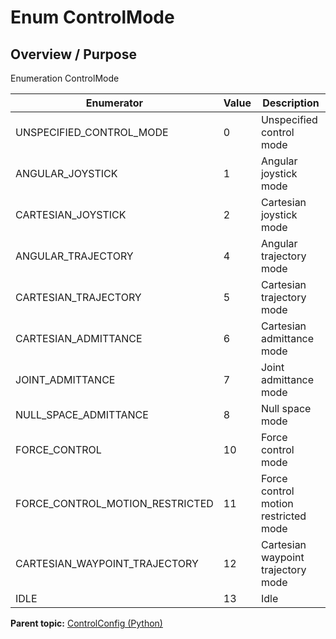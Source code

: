 # Enum ControlMode

## Overview / Purpose

Enumeration ControlMode

|Enumerator|Value|Description|
|----------|-----|-----------|
|UNSPECIFIED\_CONTROL\_MODE|0|Unspecified control mode|
|ANGULAR\_JOYSTICK|1|Angular joystick mode|
|CARTESIAN\_JOYSTICK|2|Cartesian joystick mode|
|ANGULAR\_TRAJECTORY|4|Angular trajectory mode|
|CARTESIAN\_TRAJECTORY|5|Cartesian trajectory mode|
|CARTESIAN\_ADMITTANCE|6|Cartesian admittance mode|
|JOINT\_ADMITTANCE|7|Joint admittance mode|
|NULL\_SPACE\_ADMITTANCE|8|Null space mode|
|FORCE\_CONTROL|10|Force control mode|
|FORCE\_CONTROL\_MOTION\_RESTRICTED|11|Force control motion restricted mode|
|CARTESIAN\_WAYPOINT\_TRAJECTORY|12|Cartesian waypoint trajectory mode|
|IDLE|13|Idle|

**Parent topic:** [ControlConfig \(Python\)](../../summary_pages/ControlConfig.md)


